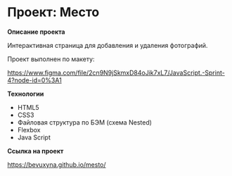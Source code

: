 # Проект: Место

**Описание проекта**

Интерактивная страница для добавления и удаления фотографий.

Проект выполнен по макету:

https://www.figma.com/file/2cn9N9jSkmxD84oJik7xL7/JavaScript.-Sprint-4?node-id=0%3A1

**Технологии**

- HTML5
- CSS3
- Файловая структура по БЭМ (схема Nested)
- Flexbox
- Java Script

**Ссылка на проект**

https://bevuxyna.github.io/mesto/


